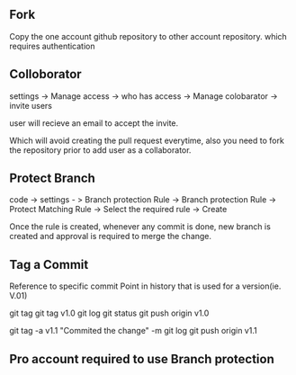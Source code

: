 Fork
-
Copy the one account github repository to other account repository.
which requires authentication

Colloborator
-
settings -> Manage access -> who has access -> Manage colobarator -> invite users

user will recieve an email to accept the invite.

Which will avoid creating the pull request everytime, also you need to fork the repository prior to add user as a collaborator.

Protect Branch
-
code -> settings - > Branch protection Rule -> Branch protection Rule -> Protect Matching Rule -> Select the required rule -> Create

Once the rule is created, whenever any commit is done, new branch is created and approval is required to merge the change.

Tag a Commit
-
Reference to specific commit
Point in history that is used for a version(ie. V.01)

git tag
git tag v1.0
git log
git status
git push origin v1.0

git tag -a v1.1 "Commited the change" -m
git log
git push origin v1.1

Pro account required to use Branch protection
-

